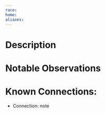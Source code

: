 ```yaml
---
race:
home:
aliases:
---
```


# Description

# Notable Observations

# Known Connections:
- Connection: note